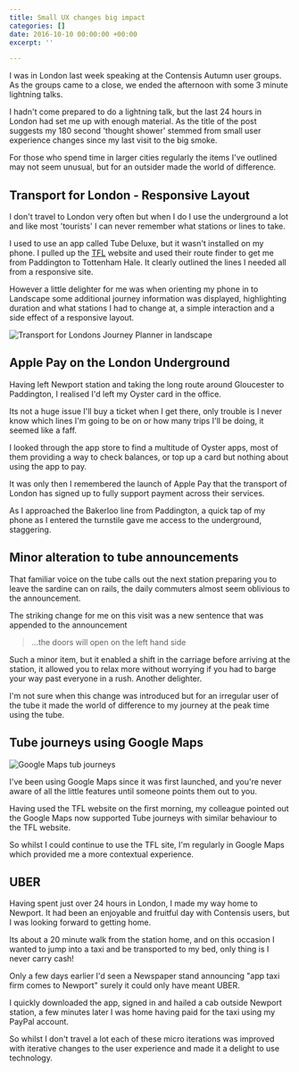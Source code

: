 ```yaml
---
title: Small UX changes big impact
categories: []
date: 2016-10-10 00:00:00 +00:00
excerpt: ''

---
```


I was in London last week speaking at the Contensis Autumn user groups. As the groups came to a close, we ended the afternoon with some 3 minute lightning talks.

I hadn't come prepared to do a lightning talk, but the last 24 hours in London had set me up with enough material. As the title of the post suggests my 180 second 'thought shower' stemmed from small user experience changes since my last visit to the big smoke.

For those who spend time in larger cities regularly the items I've outlined may not seem unusual, but for an outsider made the world of difference.

## Transport for London - Responsive Layout

I don't travel to London very often but when I do I use the underground a lot and like most 'tourists' I can never remember what stations or lines to take.

I used to use an app called Tube Deluxe, but it wasn't installed on my phone. I pulled up the [TFL](http://www.tfl.gov.uk) website and used their route finder to get me from Paddington to Tottenham Hale. It clearly outlined the lines I needed all from a responsive site.

However a little delighter for me was when orienting my phone in to Landscape some additional journey information was displayed, highlighting duration and what stations I had to change at, a simple interaction and a side effect of a responsive layout.

![Transport for Londons Journey Planner in landscape](/assets/tfl.png)

## Apple Pay on the London Underground

Having left Newport station and taking the long route around Gloucester to Paddington, I realised I'd left my Oyster card in the office.

Its not a huge issue I'll buy a ticket when I get there, only trouble is I never know which lines I'm going to be on or how many trips I'll be doing, it seemed like a faff.

I looked through the app store to find a multitude of Oyster apps, most of them providing a way to check balances, or top up a card but nothing about using the app to pay.

It was only then I remembered the launch of Apple Pay that the transport of London has signed up to fully support payment across their services.

As I approached the Bakerloo line from Paddington, a quick tap of my phone as I entered the turnstile gave me access to the underground, staggering.

## Minor alteration to tube announcements

That familiar voice on the tube calls out the next station preparing you to leave the sardine can on rails, the daily commuters almost seem oblivious to the announcement.

The striking change for me on this visit was a new sentence that was appended to the announcement

> …the doors will open on the left hand side

Such a minor item, but it enabled a shift in the carriage before arriving at the station, it allowed you to relax more without worrying if you had to barge your way past everyone in a rush. Another delighter.

I'm not sure when this change was introduced but for an irregular user of the tube it made the world of difference to my journey at the peak time using the tube.

## Tube journeys using Google Maps

![Google Maps tub journeys](/assets/googlemaps.png)

I've been using Google Maps since it was first launched, and you're never aware of all the little features until someone points them out to you.

Having used the TFL website on the first morning, my colleague pointed out the Google Maps now supported Tube journeys with similar behaviour to the TFL website.

So whilst I could continue to use the TFL site, I'm regularly in Google Maps which provided me a more contextual experience.


## UBER

Having spent just over 24 hours in London, I made my way home to Newport. It had been an enjoyable and fruitful day with Contensis users, but I was looking forward to getting home.

Its about a 20 minute walk from the station home, and on this occasion I wanted to jump into a taxi and be transported to my bed, only thing is I never carry cash!

Only a few days earlier I'd seen a Newspaper stand announcing "app taxi firm comes to Newport" surely it could only have meant UBER.

I quickly downloaded the app, signed in and hailed a cab outside Newport station, a few minutes later I was home having paid for the taxi using my PayPal account.

So whilst I don't travel a lot each of these micro iterations was improved with iterative changes to the user experience and made it a delight to use technology.
